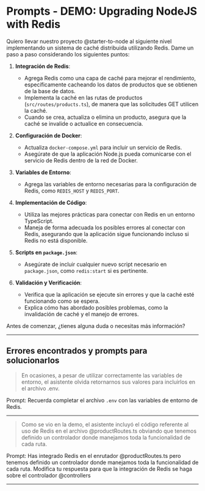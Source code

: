 # Prompts - DEMO: Upgrading NodeJS with Redis

Quiero llevar nuestro proyecto @starter-to-node al siguiente nivel implementando un sistema de caché distribuida utilizando Redis. Dame un paso a paso considerando los siguientes puntos:

1. **Integración de Redis**:
   - Agrega Redis como una capa de caché para mejorar el rendimiento, específicamente cacheando los datos de productos que se obtienen de la base de datos.
   - Implementa la caché en las rutas de productos (`src/routes/products.ts`), de manera que las solicitudes GET utilicen la caché.
   - Cuando se crea, actualiza o elimina un producto, asegura que la caché se invalide o actualice en consecuencia.

2. **Configuración de Docker**:
   - Actualiza `docker-compose.yml` para incluir un servicio de Redis.
   - Asegúrate de que la aplicación Node.js pueda comunicarse con el servicio de Redis dentro de la red de Docker.

3. **Variables de Entorno**:
   - Agrega las variables de entorno necesarias para la configuración de Redis, como `REDIS_HOST` y `REDIS_PORT`.

4. **Implementación de Código**:
   - Utiliza las mejores prácticas para conectar con Redis en un entorno TypeScript.
   - Maneja de forma adecuada los posibles errores al conectar con Redis, asegurando que la aplicación sigue funcionando incluso si Redis no está disponible.

5. **Scripts en `package.json`**:
   - Asegúrate de incluir cualquier nuevo script necesario en `package.json`, como `redis:start` si es pertinente.

6. **Validación y Verificación**:
   - Verifica que la aplicación se ejecute sin errores y que la caché esté funcionando como se espera.
   - Explica cómo has abordado posibles problemas, como la invalidación de caché y el manejo de errores.

Antes de comenzar, ¿tienes alguna duda o necesitas más información?

-----------------------------

## Errores encontrados y prompts para solucionarlos

> En ocasiones, a pesar de utilizar correctamente las variables de entorno, el asistente olvida retornarnos sus valores para incluirlos en el archivo .env.

Prompt: Recuerda completar el archivo `.env` con las variables de entorno de Redis.

---

> Como se vio en la demo, el asistente incluyó el código referente al uso de Redis en el archivo @productRoutes.ts obviando que tenemos definido un controlador donde manejamos toda la funcionalidad de cada ruta.

Prompt: Has integrado Redis en el enrutador @productRoutes.ts pero tenemos definido un controlador donde manejamos toda la funcionalidad de cada ruta. Modifica tu respuesta para que la integración de Redis se haga sobre el controlador @controllers 

-----------------------------